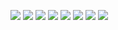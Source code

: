 ![](./Documentation/Images/Multithreaded%20Document%20Processing%20-%201.jpg)
![](./Documentation/Images/Multithreaded%20Document%20Processing%20-%202.jpg)
![](./Documentation/Images/Multithreaded%20Document%20Processing%20-%203.jpg)
![](./Documentation/Images/Multithreaded%20Document%20Processing%20-%204.jpg)
![](./Documentation/Images/Multithreaded%20Document%20Processing%20-%205.jpg)
![](./Documentation/Images/Multithreaded%20Document%20Processing%20-%206.jpg)
![](./Documentation/Images/Multithreaded%20Document%20Processing%20-%207.jpg)
![](./Documentation/Images/Multithreaded%20Document%20Processing%20-%208.jpg)